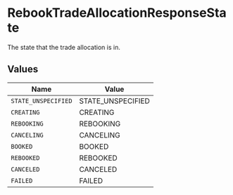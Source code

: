 # RebookTradeAllocationResponseState

The state that the trade allocation is in.


## Values

| Name                | Value               |
| ------------------- | ------------------- |
| `STATE_UNSPECIFIED` | STATE_UNSPECIFIED   |
| `CREATING`          | CREATING            |
| `REBOOKING`         | REBOOKING           |
| `CANCELING`         | CANCELING           |
| `BOOKED`            | BOOKED              |
| `REBOOKED`          | REBOOKED            |
| `CANCELED`          | CANCELED            |
| `FAILED`            | FAILED              |